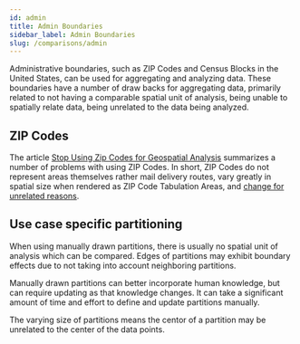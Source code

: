 ```yaml
---
id: admin
title: Admin Boundaries
sidebar_label: Admin Boundaries
slug: /comparisons/admin
---
```


Administrative boundaries, such as ZIP Codes and Census Blocks in the United States, can be used for aggregating and analyzing data. These boundaries have a number of draw backs for aggregating data, primarily related to not having a comparable spatial unit of analysis, being unable to spatially relate data, being unrelated to the data being analyzed.

## ZIP Codes

The article [Stop Using Zip Codes for Geospatial Analysis](https://towardsdatascience.com/stop-using-zip-codes-for-geospatial-analysis-ceacb6e80c38) summarizes a number of problems with using ZIP Codes. In short, ZIP Codes do not represent areas themselves rather mail delivery routes, vary greatly in spatial size when rendered as ZIP Code Tabulation Areas, and [change for unrelated reasons](https://fas.org/sgp/crs/misc/RL33488.pdf).

## Use case specific partitioning

When using manually drawn partitions, there is usually no spatial unit of analysis which can be compared. Edges of partitions may exhibit boundary effects due to not taking into account neighboring partitions.

Manually drawn partitions can better incorporate human knowledge, but can require updating as that knowledge changes. It can take a significant amount of time and effort to define and update partitions manually.

The varying size of partitions means the centor of a partition may be unrelated to the center of the data points.
